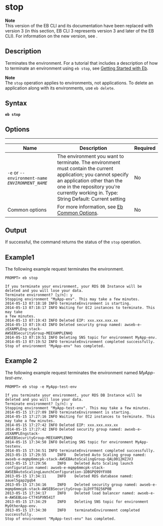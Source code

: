 # stop<a name="stop"></a>

**Note**  
 This version of the EB CLI and its documentation have been replaced with version 3 \(in this section, EB CLI 3 represents version 3 and later of the EB CLI\)\. For information on the new version, see \. 

## Description<a name="stopdescription"></a>

Terminates the environment\. For a tutorial that includes a description of how to terminate an environment using `eb stop`, see [Getting Started with Eb](command-reference-get-started.md)\.

**Note**  
The `stop` operation applies to environments, not applications\. To delete an application along with its environments, use `eb delete`\.

## Syntax<a name="stopsyntax"></a>

 **`eb stop`** 

## Options<a name="stopoptions"></a>


****  

|  Name  |  Description  |  Required  | 
| --- | --- | --- | 
|  `-e` or `--environment-name` *`ENVIRONMENT_NAME`*   |  The environment you want to terminate\. The environment must contain the current application; you cannot specify an application other than the one in the repository you're currently working in\. Type: String Default: Current setting  |  No  | 
|  Common options  |  For more information, see [Eb Common Options](eb-cmd-options.md)\.  |  No  | 

## Output<a name="stopoutput"></a>

If successful, the command returns the status of the `stop` operation\.

## Example1<a name="stopexample1"></a>

The following example request terminates the environment\.

```
PROMPT> eb stop

If you terminate your environment, your RDS DB Instance will be deleted and you will lose your data.
Terminate environment? [y/n]: y
Stopping environment "MyApp-env". This may take a few minutes.
2014-05-13 07:18:10 INFO terminateEnvironment is starting.
2014-05-13 07:18:17 INFO Waiting for EC2 instances to terminate. This may take
a few minutes.
2014-05-13 07:19:43 INFO Deleted EIP: xxx.xxx.xxx.xx
2014-05-13 07:19:43 INFO Deleted security group named: awseb-e-zEXAMPLEng-stack-
AWSEBSecurityGroup-MEEXAMPLENHQ
2014-05-13 07:19:51 INFO Deleting SNS topic for environment MyApp-env.
2014-05-13 07:19:52 INFO terminateEnvironment completed successfully.
Stop of environment "MyApp-env" has completed.
```

## Example 2<a name="stopexample2"></a>

The following example request terminates the environment named *MyApp\-test\-env*\.

```
PROMPT> eb stop -e MyApp-test-env

If you terminate your environment, your RDS DB Instance will be deleted and you will lose your data.
Terminate environment? [y/n]: y
Stopping environment "MyApp-test-env". This may take a few minutes.
2014-05-15 17:27:09 INFO terminateEnvironment is starting.
2014-05-15 17:27:16 INFO Waiting for EC2 instances to terminate. This
may take a few minutes.
2014-05-15 17:27:42 INFO Deleted EIP: xxx.xxx.xxx.xx
2014-05-15 17:27:42 INFO Deleted security group named: awseb-e-zEXAMPLEngstack-
AWSEBSecurityGroup-MEEXAMPLENHQ
2014-05-15 17:34:50 INFO Deleting SNS topic for environment MyApp-testenv.
2014-05-15 17:34:51 INFO terminateEnvironment completed successfully.
2013-05-15 17:29:55     INFO    Deleted Auto Scaling group named: awseb-e-mqmp6mmcpk-stack-AWSEBAutoScalingGroup-QALO012HZJVJ
2013-05-15 17:29:56     INFO    Deleted Auto Scaling launch configuration named: awseb-e-mqmp6mmcpk-stack-AWSEBAutoScalingLaunchConfiguration-1DBGPQ99YFX08
2013-05-15 17:34:11     INFO    Deleted RDS database named: aauel5gap2gqb4
2013-05-15 17:34:16     INFO    Deleted security group named: awseb-e-mqmp6mmcpk-stack-AWSEBSecurityGroup-1LDYFT0256P0B
2013-05-15 17:34:17     INFO    Deleted load balancer named: awseb-e-m-AWSEBLoa-CT74SPXN541T
2013-05-15 17:34:29     INFO    Deleting SNS topic for environment MyOtherApp-env.
2013-05-15 17:34:30     INFO    terminateEnvironment completed successfully.
Stop of environment "MyApp-test-env" has completed.
```